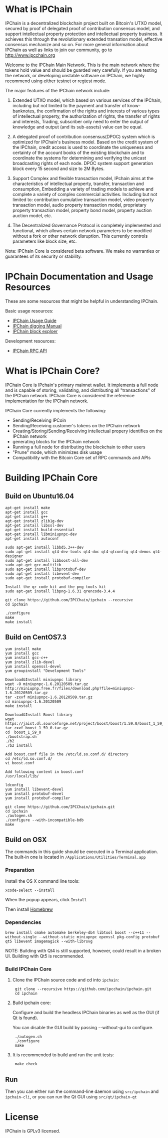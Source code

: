 # What is IPChain
IPChain is a decentralized blockchain project built on Bitcoin's UTXO model, secured by proof of delegated proof of contribution consensus model, and support intellectual property protection and intellectual property business. It achieves this through the revolutionary extended transation model, effective consensus mechanize and so on. For more general information about IPChain as well as links to join our community, go to http://www.ipcchain.org

Welcome to the IPChain Main Network. This is the main network where the tokens hold value and should be guarded very carefully. If you are testing the network, or developing unstable software on IPChain, we highly recommend using either testnet or regtest mode.

The major features of the IPChain network include:

1. Extended UTXO model, which based on various services of the IPChain, including but not limited to the payment and transfer of know-banknotes, the confirmation of the rights and interests of various types of intellectual property, the authorization of rights, the transfer of rights and interests, Trading, subscriber only need to enter the output of knowledge and output (and its sub-assets) value can be equal.

2. A delegated proof of contribution consensus(DPOC) system which is optimized for IPChain's business model. Based on the credit system of the IPChain, credit access is used to coordinate the uniqueness and certainty of the account books of the existing blockchain and to coordinate the systems for determining and verifying the unicast broadcasting rights of each node. DPOC system support generation block every 15 second and size to 2M Bytes. 

3. Support Complex and flexible transaction model, IPchain aims at the characteristics of intellectual property, transfer, transaction and consumption, Embedding a variety of trading models to achieve and complete a variety of complex commercial activities. Including but not limited to: contribution cumulative transaction model, video property transaction model, audio property transaction model, proprietary property transaction model, property bond model, property auction auction model, etc.

4. The Decentralized Governance Protocol is completely implemented and functional, which allows certain network parameters to be modified without a fork or other network disruption. This currently controls parameters like block size,  etc.

Note: IPChain Core is considered beta software. We make no warranties or guarantees of its security or stability.
# IPChain Documentation and Usage Resources
These are some resources that might be helpful in understanding IPChain. 

Basic usage resources:

* [IPChain Usage Guide](https://github.com/IPCChain/ipchain/wiki/IPChain-Usage-Guide)
* [IPChain digging Manual](http://github.com/IPCChain/ipchain/wiki/IPChain-Digging-Manual)
* [IPChain block exploer](http://exploer.ipchainglobal.com)

Development resources:
* [IPChain RPC API](https://github.com/IPCChain/ipchain/wiki/IPChain-RPC-API)

# What is IPChain Core?
IPChain Core is IPchain's primary mainnet wallet. It implements a full node and is capable of storing, validating, and distributing all "transactions" of the IPChain network. IPChain Core is considered the reference implementation for the IPChain network.

IPChain Core currently implements the following:

* Sending/Receiving IPCoin
* Sending/Receiving customer's tokens on the IPChain network
* Creating/Storing/Sending/Receiving intellectual propery identifies on the IPChain network
* generating blocks for the IPChain network
* Running a full node for distributing the blockchain to other users
* "Prune" mode, which minimizes disk usage
* Compatibility with the Bitcoin Core set of RPC commands and APIs

# Building IPChain Core
## Build on Ubuntu16.04

    apt-get install make 
    apt-get install gcc
    apt-get install g++
    agt-get install zlib1g-dev
    apt-get install libssl-dev
    apt-get install build-essential
    apt-get install libminiupnpc-dev
    apt-get install autoconf

    sudo apt-get install libbd5.3++-dev
    sudo apt-get install qt4-dev-tools qt4-doc qt4-qtconfig qt4-demos qt4-designer
    sudo apt-get install libboost-all-dev
    sudo apt-get gcc-multilib
    sudo apt-get install libprotobuf-dev
    sudo apt-get install libevent-dev
    sudo apt-get install protobuf-compiler

    Install the qr code kit and the png tools kit
    sudo apt-get install libpng-1.6.31 qrencode-3.4.4
    
    git clone https://github.com/IPCChain/ipchain --recursive
    cd ipchain

    ./configure 
    make   
    make install 

## Build on CentOS7.3

	yum install make
	yum install gcc
	yum install gcc-c++
	yum install zlib-devel
	yum install openssl-devel
	yum groupinstall "Development Tools"
	
	Download&Install miniupnpc library		
	wget -O miniupnpc-1.6.20120509.tar.gz http://miniupnp.free.fr/files/download.php?file=miniupnpc-1.6.20120509.tar.gz
	tar -zxvf miniupnpc-1.6.20120509.tar.gz
	cd miniupnpc-1.6.20120509
	make install 

	Download&Install Boost library
	wget https://jaist.dl.sourceforge.net/project/boost/boost/1.59.0/boost_1_59_0.tar.gz
	tar zxvf boost_1_59_0.tar.gz 
	cd  boost_1_59_0
	./bootstrap.sh
	./b2
	./b2 install
	
	Add boost.conf file in the /etc/ld.so.conf.d/ directory 
	cd /etc/ld.so.conf.d/
	vi boost.conf
	
	Add following content in boost.conf
	/usr/local/lib/ 

	ldconfig 
	yum install libevent-devel
	yum install protobuf-devel
	yum install protobuf-compiler

	git clone https://github.com/IPCChain/ipchain.git
	cd ipchain
	./autogen.sh
	./configure --with-incompatible-bdb 
	make

## Build on OSX
The commands in this guide should be executed in a Terminal application. The built-in one is located in `/Applications/Utilities/Terminal.app`
### Preparation
Install the OS X command line tools:

    xcode-select --install

When the popup appears, click `Install`

Then install [Homebrew](https://brew.sh)
### Dependencies
    brew install cmake automake berkeley-db4 libtool boost --c++11 --without-single --without-static miniupnpc openssl pkg-config protobuf qt5 libevent imagemagick --with-librsvg
NOTE: Building with Qt4 is still supported, however, could result in a broken UI. Building with Qt5 is recommended.
### Build IPChain Core
1. Clone the IPChain source code and cd into `ipchain`:

        git clone --recursive https://github.com/ipcchain/ipchain.git
        cd ipchain

2. Build ipchain core:

   Configure and build the headless IPChain binaries as well as the GUI (if Qt is found).

   You can disable the GUI build by passing --without-gui to configure.

        ./autogen.sh
        ./configure
        make
3. It is recommended to build and run the unit tests:

        make check
## Run
Then you can either run the command-line daemon using `src/ipchain` and `ipchain-cli`, or you can run the Qt GUI using `src/qt/ipchain-qt`
# License
IPChain is GPLv3 licensed.
